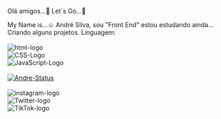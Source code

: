 Olá amigos...:pushpin:
Let´s Go...:rocket:

My Name is...:relaxed: André Silva, sou "Front End" estou estudando ainda...
Criando alguns projetos.
Linguagem:
<br>
<br>
<img src="https://img.shields.io/badge/HTML5-E34F26?style=for-the-badge&logo=html5&logoColor=white" alt="html-logo"/>
<br>
<img src="https://img.shields.io/badge/CSS3-1572B6?style=for-the-badge&logo=css3&logoColor=white" alt="CSS-Logo"/>
<br>
<img src="https://img.shields.io/badge/JavaScript-F7DF1E?style=for-the-badge&logo=javascript&logoColor=black" alt="JavaScript-Logo"/>
<br>
<br>
[![Andre-Status](https://github-readme-stats.vercel.app/api?username=AndreSilva27)](https://github.com/anuraghazra/github-readme-stats)
<br>
<br>
<a herf="htts://instagram.com/ancris27252020?igshid=NzZIODBkyWE4Ng=="> <img src="https://img.shields.io/badge/Instagram-E4405F?style=for-the-badge&logo=instagram&logoColor=white" alt="instagram-logo"/><a/>
<br>
<img src="https://img.shields.io/badge/Twitter-1DA1F2?style=for-the-badge&logo=twitter&logoColor=white" alt="Twitter-logo"/>
<br/>
<img src="https://img.shields.io/badge/TikTok-000000?style=for-the-badge&logo=tiktok&logoColor=white" alt="TikTok-logo"/>
